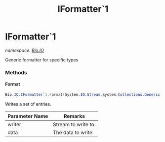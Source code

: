 ﻿---
title: IFormatter`1
---

# IFormatter`1
_namespace: [Bio.IO](N-Bio.IO.html)_

Generic formatter for specific types

### Methods

#### Format
```csharp
Bio.IO.IFormatter`1.Format(System.IO.Stream,System.Collections.Generic.IEnumerable{`0})
```
Writes a set of entries.

|Parameter Name|Remarks|
|--------------|-------|
|writer|Stream to write to.|
|data|The data to write.|





